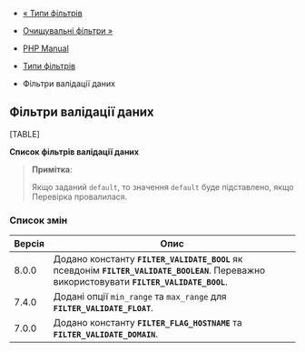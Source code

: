 - [« Типи фільтрів](filter.filters.md)
- [Очищувальні фільтри »](filter.filters.sanitize.md)

- [PHP Manual](index.md)
- [Типи фільтрів](filter.filters.md)
- Фільтри валідації даних

## Фільтри валідації даних

[TABLE]

**Список фільтрів валідації даних**

> **Примітка**:
>
> Якщо заданий `default`, то значення `default` буде підставлено, якщо
> Перевірка провалилася.

### Список змін

| Версія | Опис                                                                                                                                          |
| ------ | --------------------------------------------------------------------------------------------------------------------------------------------- |
| 8.0.0  | Додано константу **`FILTER_VALIDATE_BOOL`** як псевдонім **`FILTER_VALIDATE_BOOLEAN`**. Переважно використовувати **`FILTER_VALIDATE_BOOL`**. |
| 7.4.0  | Додані опції `min_range` та `max_range` для **`FILTER_VALIDATE_FLOAT`**.                                                                      |
| 7.0.0  | Додано константу **`FILTER_FLAG_HOSTNAME`** та **`FILTER_VALIDATE_DOMAIN`**.                                                                  |
